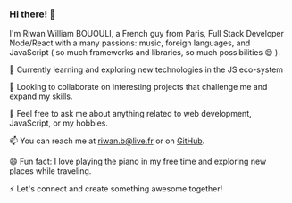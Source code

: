 ### Hi there! 👋

I'm Riwan William BOUOULI,
a French guy from Paris, Full Stack Developer Node/React with a many passions:
music, foreign languages, and JavaScript ( so much frameworks and libraries, so much possibilities 😄 ).

🌱 Currently learning and exploring new technologies in the JS eco-system

👯 Looking to collaborate on interesting projects that challenge me and expand my skills.

💬 Feel free to ask me about anything related to web development, JavaScript, or my hobbies.

📫 You can reach me at riwan.b@live.fr or on [GitHub](https://github.com/Riwibou).

😄 Fun fact: I love playing the piano in my free time and exploring new places while traveling.

⚡ Let's connect and create something awesome together!
